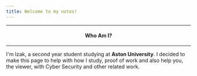 ```yaml
---
title: Welcome to my notes!
---
```

---

<h4><b><p style="text-align: center">Who Am I?</p></b></h4>

---

I'm Izak, a second year student studying at **Aston University**. I decided to make this page to help with how I study, proof of work and also help you, the viewer, with Cyber Security and other related work.